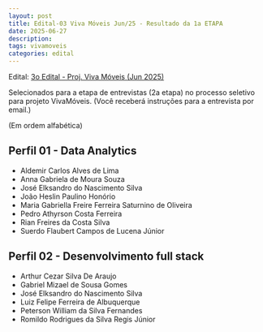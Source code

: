 ```yaml
---
layout: post
title: Edital-03 Viva Móveis Jun/25 - Resultado da 1a ETAPA
date: 2025-06-27
description: 
tags: vivamoveis
categories: edital
---
```


Edital: [3o Edital - Proj. Viva Móveis (Jun 2025)](/editais/2025-06-18-vivamoveis-03/)


Selecionados para a etapa de entrevistas (2a etapa) no processo seletivo para projeto VivaMóveis. (Você receberá instruções para a entrevista por email.)

(Em ordem alfabética)

## Perfil 01 - Data Analytics

- Aldemir Carlos Alves de Lima
- Anna Gabriela de Moura Souza
- José Elksandro do Nascimento Silva
- João Heslin Paulino Honório
- Maria Gabriella Freire Ferreira Saturnino de Oliveira
- Pedro Athyrson Costa Ferreira
- Rian Freires da Costa Silva
- Suerdo Flaubert Campos de Lucena Júnior


## Perfil 02 - Desenvolvimento full stack

- Arthur Cezar Silva De Araujo
- Gabriel Mizael de Sousa Gomes
- José Elksandro do Nascimento Silva
- Luiz Felipe Ferreira de Albuquerque
- Peterson William da Silva Fernandes
- Romildo Rodrigues da Silva Regis Júnior

